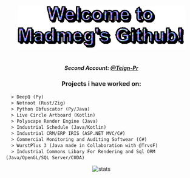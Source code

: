 <div align = "center">
  <img src="https://raw.githubusercontent.com/Madmegsox1/Madmegsox1/master/text.gif" alt="Hello!!!">
  </br> </br>

  <h5>
  Second Account: <a href = "https://github.com/Teign-Pr" taget="_blank"><i>@Teign-Pr</i></a><br/>
  </h5>
  <h3>
    Projects i have worked on:
  </h3>
  <div align="left">
    
      > DeepQ (Py)
      > Netnoot (Rust/Zig)
      > Python Obfuscator (Py/Java)
      > Live Circle Artboard (Kotlin)
      > Polyscape Render Engine (Java)
      > Industrial Schedule (Java/Kotlin)
      > Industrial CRM/ERP IRIS (ASP.NET MVC/C#)
      > Commercial Monitoring and Auditing Softwear (C#)
      > WurstPlus 3 (Java made in Collaboration with @TrvsF)
      > Industrial Commons Libary For Rendering and Sql ORM (Java/OpenGL/SQL Server/CUDA)

  </div>
  
   <p>
    <img src="https://komarev.com/ghpvc/?username=Madmegsox1&label=Views&color=582673&style=flat-square" alt="stats" />
     </p>  
    
</div>
